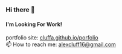 ### Hi there 👋

#### I'm Looking For Work!
portfolio site: [cluffa.github.io/porfolio](https://cluffa.github.io/portfolio)   
📫 How to reach me: [alexcluff16@gmail.com](mailto:alexcluff16@gmail.com)

<!--
**cluffa/cluffa** is a ✨ _special_ ✨ repository because its `README.md` (this file) appears on your GitHub profile.

Here are some ideas to get you started:

- 🔭 I’m currently working on ...
- 🌱 I’m currently learning ...
- 👯 I’m looking to collaborate on ...
- 🤔 I’m looking for help with ...
- 💬 Ask me about ...
- 📫 How to reach me: ...
- 😄 Pronouns: ...
- ⚡ Fun fact: ...
-->
